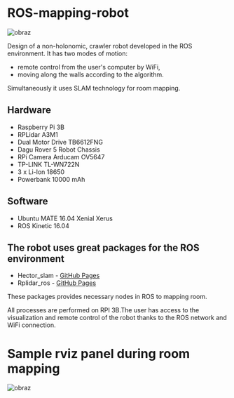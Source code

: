 # ROS-mapping-robot

![obraz](https://user-images.githubusercontent.com/62072813/187999788-103064bf-0849-4e4c-87d1-4aadbcb96da3.png)

Design of a non-holonomic, crawler robot developed in the ROS environment. 
It has two modes of motion:
- remote control from the user's computer by WiFi,
- moving along the walls according to the algorithm.

Simultaneously it uses SLAM technology for room mapping.

## Hardware
- Raspberry Pi 3B
- RPLidar A3M1
- Dual Motor Drive TB6612FNG
- Dagu Rover 5 Robot Chassis
- RPi Camera Arducam OV5647
- TP-LINK TL-WN722N
- 3 x Li-Ion 18650
- Powerbank 10000 mAh

## Software
- Ubuntu MATE 16.04 Xenial Xerus
- ROS Kinetic 16.04

## The robot uses great packages for the ROS environment
- Hector_slam - [GitHub Pages](https://github.com/tu-darmstadt-ros-pkg/hector_slam)
- Rplidar_ros -  [GitHub Pages](https://github.com/robopeak/rplidar_ros)

These packages provides necessary nodes in ROS to mapping room.

All processes are performed on RPI 3B.The user has access to the visualization and remote control of the robot thanks to the ROS network and WiFi connection.

# Sample rviz panel during room mapping
![obraz](https://user-images.githubusercontent.com/62072813/188001180-3781a4b1-d623-474e-af4f-c8752c1a9271.png)
